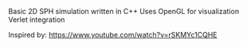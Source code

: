 Basic 2D SPH simulation written in C++
Uses OpenGL for visualization
Verlet integration

Inspired by: https://www.youtube.com/watch?v=rSKMYc1CQHE
